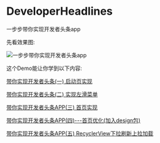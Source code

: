 # DeveloperHeadlines
一步步带你实现开发者头条app


先看效果图:

![一步步带你实现开发者头条app](https://raw.githubusercontent.com/ansen666/DeveloperHeadlines/master/DeveloperHeadlines.gif)




这个Demo能让你学到以下内容:

[带你实现开发者头条(一) 启动页实现](http://blog.csdn.net/lowprofile_coding/article/details/51170252)

[带你实现开发者头条(二) 实现左滑菜单](http://blog.csdn.net/lowprofile_coding/article/details/51186965)

[带你实现开发者头条APP(三) 首页实现](http://blog.csdn.net/lowprofile_coding/article/details/51194577)

[带你实现开发者头条APP(四)---首页优化(加入design包)](http://blog.csdn.net/lowprofile_coding/article/details/51236496)

[带你实现开发者头条APP(五) RecyclerView下拉刷新上拉加载](http://blog.csdn.net/lowprofile_coding/article/details/51321896)
